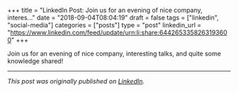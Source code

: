 +++
title = "LinkedIn Post: Join us for an evening of nice company, interes..."
date = "2018-09-04T08:04:19"
draft = false
tags = ["linkedin", "social-media"]
categories = ["posts"]
type = "post"
linkedin_url = "https://www.linkedin.com/feed/update/urn:li:share:6442653358263193600"
+++

Join us for an evening of nice company, interesting talks, and quite some knowledge shared!

---

*This post was originally published on [LinkedIn](https://www.linkedin.com/in/adrianmoreno/recent-activity/all/).*